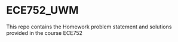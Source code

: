 # ECE752_UWM
This repo contains the Homework problem statement and solutions provided in the course ECE752
